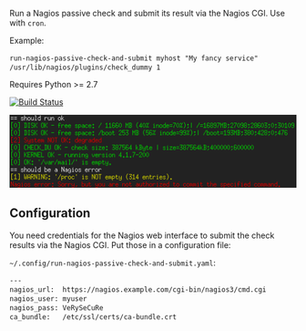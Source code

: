Run a Nagios passive check and submit its result via the Nagios CGI. Use with
`cron`.

Example:

    run-nagios-passive-check-and-submit myhost "My fancy service" /usr/lib/nagios/plugins/check_dummy 1

Requires Python >= 2.7

[![Build Status](https://travis-ci.org/neingeist/run-nagios-passive-check-and-submit.svg?branch=master)](https://travis-ci.org/neingeist/run-nagios-passive-check-and-submit)

![Screenhot of a few runs][screenshot]

[screenshot]: https://github.com/neingeist/run-nagios-passive-check-and-submit/raw/master/docs/run-nagios-screenshot.png "Screenshot of a few runs"


Configuration
-------------
You need credentials for the Nagios web interface to submit the check results
via the Nagios CGI. Put those in a configuration file:

`~/.config/run-nagios-passive-check-and-submit.yaml`:
```
---
nagios_url:  https://nagios.example.com/cgi-bin/nagios3/cmd.cgi
nagios_user: myuser
nagios_pass: VeRySeCuRe
ca_bundle:   /etc/ssl/certs/ca-bundle.crt
```

